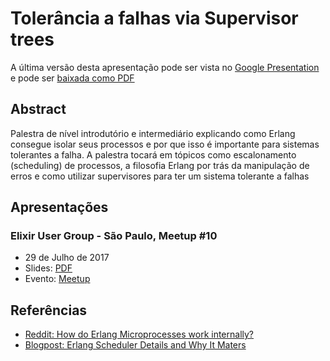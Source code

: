 # Tolerância a falhas via Supervisor trees
A última versão desta apresentação pode ser vista no [Google Presentation](https://docs.google.com/presentation/d/e/2PACX-1vT8eAiVAgK5_aHBduO-P2Cb1QbeaX4DyvHAsDbgfKOt0lDVBEl4Qm_KeCx7mNGn7PS16gMgZ-ffLkrO/pub?start=false&loop=false&delayms=60000) e pode ser [baixada como PDF](Version%201.0.pdf)

## Abstract
Palestra de nível introdutório e intermediário explicando como Erlang consegue isolar seus processos e por que isso é importante para sistemas tolerantes a falha. A palestra tocará em tópicos como escalonamento (scheduling) de processos, a filosofia Erlang por trás da manipulação de erros e como utilizar supervisores para ter um sistema tolerante a falhas 

## Apresentações
### Elixir User Group - São Paulo, Meetup #10
- 29 de Julho de 2017
- Slides: [PDF](Version%201.0.pdf)
- Evento: [Meetup](https://www.meetup.com/elug_sp/events/240970138/)

## Referências
- [Reddit: How do Erlang Microprocesses work internally?](https://www.reddit.com/r/erlang/comments/4sogzb/how_do_erlang_microprocesses_work_internally/)
- [Blogpost: Erlang Scheduler Details and Why It Maters](https://hamidreza-s.github.io/erlang/scheduling/real-time/preemptive/migration/2016/02/09/erlang-scheduler-details.html)
